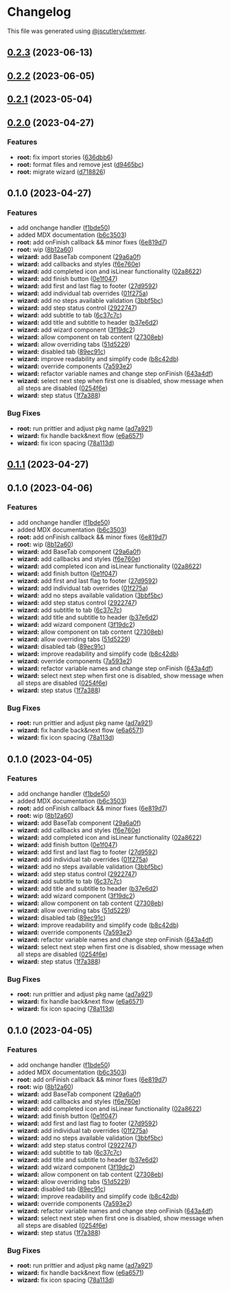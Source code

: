 # Changelog

This file was generated using [@jscutlery/semver](https://github.com/jscutlery/semver).

## [0.2.3](https://github.com/Novatics/novatics-ui/compare/wizard-0.2.2...wizard-0.2.3) (2023-06-13)

## [0.2.2](https://github.com/Novatics/novatics-ui/compare/wizard-0.2.1...wizard-0.2.2) (2023-06-05)

## [0.2.1](https://github.com/Novatics/novatics-ui/compare/wizard-0.2.0...wizard-0.2.1) (2023-05-04)

## [0.2.0](https://github.com/Novatics/novatics-ui/compare/wizard-0.1.0...wizard-0.2.0) (2023-04-27)


### Features

* **root:** fix import stories ([636dbb6](https://github.com/Novatics/novatics-ui/commit/636dbb6413892ac79bd5869afe247a0c28dd7db1))
* **root:** format files and remove jest ([d9465bc](https://github.com/Novatics/novatics-ui/commit/d9465bc1205be35fa970b607b6cb1d05aca4f756))
* **root:** migrate wizard ([d718826](https://github.com/Novatics/novatics-ui/commit/d718826c42d6b783565f781d74f3b05c774e371a))

## 0.1.0 (2023-04-27)


### Features

* add onchange handler ([f1bde50](https://github.com/Novatics/novatics-ui/commit/f1bde50487c3471496b7ba93aef2524f6b95f3b5))
* added MDX documentation ([b6c3503](https://github.com/Novatics/novatics-ui/commit/b6c3503df3a18e6f1441d8c30e8059478114d6af))
* **root:** add onFinish callback && minor fixes ([6e819d7](https://github.com/Novatics/novatics-ui/commit/6e819d7cd7b31615e39224c41867a8da390fef11))
* **root:** wip ([8b12a60](https://github.com/Novatics/novatics-ui/commit/8b12a60b31b40a5a05fbc6c714a4692d2eed1eea))
* **wizard:** add BaseTab component ([29a6a0f](https://github.com/Novatics/novatics-ui/commit/29a6a0f4f045e027bac73e6b81c7177a48893e5c))
* **wizard:** add callbacks and styles ([f6e760e](https://github.com/Novatics/novatics-ui/commit/f6e760e256e90066dd40399e94ee1a31edd9d095))
* **wizard:** add completed icon and isLinear functionality ([02a8622](https://github.com/Novatics/novatics-ui/commit/02a8622ebaf791a7f4bfdd7116327c9582f209b2))
* **wizard:** add finish button ([0e1f047](https://github.com/Novatics/novatics-ui/commit/0e1f04717026ec660b9ab83ecea8ca42b32a948c))
* **wizard:** add first and last flag to footer ([27d9592](https://github.com/Novatics/novatics-ui/commit/27d959215290a8924b89a6fbeccf7bf90c16ae70))
* **wizard:** add individual tab overrides ([01f275a](https://github.com/Novatics/novatics-ui/commit/01f275a4b23d4d3d65c132a3129acdb1099e42aa))
* **wizard:** add no steps available validation ([3bbf5bc](https://github.com/Novatics/novatics-ui/commit/3bbf5bcedaccaf2fe7e04addad999466ec734f62))
* **wizard:** add step status control ([2922747](https://github.com/Novatics/novatics-ui/commit/29227471ee8712a34571f05dd228bc3834a62bd7))
* **wizard:** add subtitle to tab ([6c37c7c](https://github.com/Novatics/novatics-ui/commit/6c37c7c2241818c2bc3a4a67933cac82c9630c2c))
* **wizard:** add title and subtitle to header ([b37e6d2](https://github.com/Novatics/novatics-ui/commit/b37e6d2b0082150ff0173736e2a0e1fc187b19c7))
* **wizard:** add wizard component ([3f19dc2](https://github.com/Novatics/novatics-ui/commit/3f19dc206bd5c05f8d3d4fcbe84f3e74815692ec))
* **wizard:** allow component on tab content ([27308eb](https://github.com/Novatics/novatics-ui/commit/27308ebc38a895dd6fc8e216a84920cd0bef47e3))
* **wizard:** allow overriding tabs ([51d5229](https://github.com/Novatics/novatics-ui/commit/51d5229b2374f2a7905e23f69f72c555b34d6855))
* **wizard:** disabled tab ([89ec91c](https://github.com/Novatics/novatics-ui/commit/89ec91c20de05d9ae6943c0095f8d3b9024d03ce))
* **wizard:** improve readability and simplify code ([b8c42db](https://github.com/Novatics/novatics-ui/commit/b8c42db5cad5c8d49c3072e0dd9b433eba27dd30))
* **wizard:** override components ([7a593e2](https://github.com/Novatics/novatics-ui/commit/7a593e2e21303baadd198fb9ad45b8846b60ba6e))
* **wizard:** refactor variable names and change step onFinish ([643a4df](https://github.com/Novatics/novatics-ui/commit/643a4df0760987d9629ca4719a261b71f24fb4a1))
* **wizard:** select next step when first one is disabled, show message when all steps are disabled ([0254f6e](https://github.com/Novatics/novatics-ui/commit/0254f6e4b06200ff2776caf1f7fc9ef27dcfabdc))
* **wizard:** step status ([1f7a388](https://github.com/Novatics/novatics-ui/commit/1f7a388408dfce2ab28845c16ff627babddc4f1d))


### Bug Fixes

* **root:** run prittier and adjust pkg name ([ad7a921](https://github.com/Novatics/novatics-ui/commit/ad7a9216557fe1a57aaadd3ab0378211e05371bf))
* **wizard:** fix handle back&next flow ([e6a6571](https://github.com/Novatics/novatics-ui/commit/e6a65719616d26cb1f689268774a1d54a84b81a0))
* **wizard:** fix icon spacing ([78a113d](https://github.com/Novatics/novatics-ui/commit/78a113ddf25c3f62c4e9e2d80e3f1c1f4f5dd282))

## [0.1.1](https://github.com/Novatics/novatics-ui/compare/wizard-0.1.0...wizard-0.1.1) (2023-04-27)

## 0.1.0 (2023-04-06)


### Features

* add onchange handler ([f1bde50](https://github.com/Novatics/novatics-ui/commit/f1bde50487c3471496b7ba93aef2524f6b95f3b5))
* added MDX documentation ([b6c3503](https://github.com/Novatics/novatics-ui/commit/b6c3503df3a18e6f1441d8c30e8059478114d6af))
* **root:** add onFinish callback && minor fixes ([6e819d7](https://github.com/Novatics/novatics-ui/commit/6e819d7cd7b31615e39224c41867a8da390fef11))
* **root:** wip ([8b12a60](https://github.com/Novatics/novatics-ui/commit/8b12a60b31b40a5a05fbc6c714a4692d2eed1eea))
* **wizard:** add BaseTab component ([29a6a0f](https://github.com/Novatics/novatics-ui/commit/29a6a0f4f045e027bac73e6b81c7177a48893e5c))
* **wizard:** add callbacks and styles ([f6e760e](https://github.com/Novatics/novatics-ui/commit/f6e760e256e90066dd40399e94ee1a31edd9d095))
* **wizard:** add completed icon and isLinear functionality ([02a8622](https://github.com/Novatics/novatics-ui/commit/02a8622ebaf791a7f4bfdd7116327c9582f209b2))
* **wizard:** add finish button ([0e1f047](https://github.com/Novatics/novatics-ui/commit/0e1f04717026ec660b9ab83ecea8ca42b32a948c))
* **wizard:** add first and last flag to footer ([27d9592](https://github.com/Novatics/novatics-ui/commit/27d959215290a8924b89a6fbeccf7bf90c16ae70))
* **wizard:** add individual tab overrides ([01f275a](https://github.com/Novatics/novatics-ui/commit/01f275a4b23d4d3d65c132a3129acdb1099e42aa))
* **wizard:** add no steps available validation ([3bbf5bc](https://github.com/Novatics/novatics-ui/commit/3bbf5bcedaccaf2fe7e04addad999466ec734f62))
* **wizard:** add step status control ([2922747](https://github.com/Novatics/novatics-ui/commit/29227471ee8712a34571f05dd228bc3834a62bd7))
* **wizard:** add subtitle to tab ([6c37c7c](https://github.com/Novatics/novatics-ui/commit/6c37c7c2241818c2bc3a4a67933cac82c9630c2c))
* **wizard:** add title and subtitle to header ([b37e6d2](https://github.com/Novatics/novatics-ui/commit/b37e6d2b0082150ff0173736e2a0e1fc187b19c7))
* **wizard:** add wizard component ([3f19dc2](https://github.com/Novatics/novatics-ui/commit/3f19dc206bd5c05f8d3d4fcbe84f3e74815692ec))
* **wizard:** allow component on tab content ([27308eb](https://github.com/Novatics/novatics-ui/commit/27308ebc38a895dd6fc8e216a84920cd0bef47e3))
* **wizard:** allow overriding tabs ([51d5229](https://github.com/Novatics/novatics-ui/commit/51d5229b2374f2a7905e23f69f72c555b34d6855))
* **wizard:** disabled tab ([89ec91c](https://github.com/Novatics/novatics-ui/commit/89ec91c20de05d9ae6943c0095f8d3b9024d03ce))
* **wizard:** improve readability and simplify code ([b8c42db](https://github.com/Novatics/novatics-ui/commit/b8c42db5cad5c8d49c3072e0dd9b433eba27dd30))
* **wizard:** override components ([7a593e2](https://github.com/Novatics/novatics-ui/commit/7a593e2e21303baadd198fb9ad45b8846b60ba6e))
* **wizard:** refactor variable names and change step onFinish ([643a4df](https://github.com/Novatics/novatics-ui/commit/643a4df0760987d9629ca4719a261b71f24fb4a1))
* **wizard:** select next step when first one is disabled, show message when all steps are disabled ([0254f6e](https://github.com/Novatics/novatics-ui/commit/0254f6e4b06200ff2776caf1f7fc9ef27dcfabdc))
* **wizard:** step status ([1f7a388](https://github.com/Novatics/novatics-ui/commit/1f7a388408dfce2ab28845c16ff627babddc4f1d))


### Bug Fixes

* **root:** run prittier and adjust pkg name ([ad7a921](https://github.com/Novatics/novatics-ui/commit/ad7a9216557fe1a57aaadd3ab0378211e05371bf))
* **wizard:** fix handle back&next flow ([e6a6571](https://github.com/Novatics/novatics-ui/commit/e6a65719616d26cb1f689268774a1d54a84b81a0))
* **wizard:** fix icon spacing ([78a113d](https://github.com/Novatics/novatics-ui/commit/78a113ddf25c3f62c4e9e2d80e3f1c1f4f5dd282))

## 0.1.0 (2023-04-05)


### Features

* add onchange handler ([f1bde50](https://github.com/Novatics/novatics-ui/commit/f1bde50487c3471496b7ba93aef2524f6b95f3b5))
* added MDX documentation ([b6c3503](https://github.com/Novatics/novatics-ui/commit/b6c3503df3a18e6f1441d8c30e8059478114d6af))
* **root:** add onFinish callback && minor fixes ([6e819d7](https://github.com/Novatics/novatics-ui/commit/6e819d7cd7b31615e39224c41867a8da390fef11))
* **root:** wip ([8b12a60](https://github.com/Novatics/novatics-ui/commit/8b12a60b31b40a5a05fbc6c714a4692d2eed1eea))
* **wizard:** add BaseTab component ([29a6a0f](https://github.com/Novatics/novatics-ui/commit/29a6a0f4f045e027bac73e6b81c7177a48893e5c))
* **wizard:** add callbacks and styles ([f6e760e](https://github.com/Novatics/novatics-ui/commit/f6e760e256e90066dd40399e94ee1a31edd9d095))
* **wizard:** add completed icon and isLinear functionality ([02a8622](https://github.com/Novatics/novatics-ui/commit/02a8622ebaf791a7f4bfdd7116327c9582f209b2))
* **wizard:** add finish button ([0e1f047](https://github.com/Novatics/novatics-ui/commit/0e1f04717026ec660b9ab83ecea8ca42b32a948c))
* **wizard:** add first and last flag to footer ([27d9592](https://github.com/Novatics/novatics-ui/commit/27d959215290a8924b89a6fbeccf7bf90c16ae70))
* **wizard:** add individual tab overrides ([01f275a](https://github.com/Novatics/novatics-ui/commit/01f275a4b23d4d3d65c132a3129acdb1099e42aa))
* **wizard:** add no steps available validation ([3bbf5bc](https://github.com/Novatics/novatics-ui/commit/3bbf5bcedaccaf2fe7e04addad999466ec734f62))
* **wizard:** add step status control ([2922747](https://github.com/Novatics/novatics-ui/commit/29227471ee8712a34571f05dd228bc3834a62bd7))
* **wizard:** add subtitle to tab ([6c37c7c](https://github.com/Novatics/novatics-ui/commit/6c37c7c2241818c2bc3a4a67933cac82c9630c2c))
* **wizard:** add title and subtitle to header ([b37e6d2](https://github.com/Novatics/novatics-ui/commit/b37e6d2b0082150ff0173736e2a0e1fc187b19c7))
* **wizard:** add wizard component ([3f19dc2](https://github.com/Novatics/novatics-ui/commit/3f19dc206bd5c05f8d3d4fcbe84f3e74815692ec))
* **wizard:** allow component on tab content ([27308eb](https://github.com/Novatics/novatics-ui/commit/27308ebc38a895dd6fc8e216a84920cd0bef47e3))
* **wizard:** allow overriding tabs ([51d5229](https://github.com/Novatics/novatics-ui/commit/51d5229b2374f2a7905e23f69f72c555b34d6855))
* **wizard:** disabled tab ([89ec91c](https://github.com/Novatics/novatics-ui/commit/89ec91c20de05d9ae6943c0095f8d3b9024d03ce))
* **wizard:** improve readability and simplify code ([b8c42db](https://github.com/Novatics/novatics-ui/commit/b8c42db5cad5c8d49c3072e0dd9b433eba27dd30))
* **wizard:** override components ([7a593e2](https://github.com/Novatics/novatics-ui/commit/7a593e2e21303baadd198fb9ad45b8846b60ba6e))
* **wizard:** refactor variable names and change step onFinish ([643a4df](https://github.com/Novatics/novatics-ui/commit/643a4df0760987d9629ca4719a261b71f24fb4a1))
* **wizard:** select next step when first one is disabled, show message when all steps are disabled ([0254f6e](https://github.com/Novatics/novatics-ui/commit/0254f6e4b06200ff2776caf1f7fc9ef27dcfabdc))
* **wizard:** step status ([1f7a388](https://github.com/Novatics/novatics-ui/commit/1f7a388408dfce2ab28845c16ff627babddc4f1d))


### Bug Fixes

* **root:** run prittier and adjust pkg name ([ad7a921](https://github.com/Novatics/novatics-ui/commit/ad7a9216557fe1a57aaadd3ab0378211e05371bf))
* **wizard:** fix handle back&next flow ([e6a6571](https://github.com/Novatics/novatics-ui/commit/e6a65719616d26cb1f689268774a1d54a84b81a0))
* **wizard:** fix icon spacing ([78a113d](https://github.com/Novatics/novatics-ui/commit/78a113ddf25c3f62c4e9e2d80e3f1c1f4f5dd282))

## 0.1.0 (2023-04-05)


### Features

* add onchange handler ([f1bde50](https://github.com/Novatics/novatics-ui/commit/f1bde50487c3471496b7ba93aef2524f6b95f3b5))
* added MDX documentation ([b6c3503](https://github.com/Novatics/novatics-ui/commit/b6c3503df3a18e6f1441d8c30e8059478114d6af))
* **root:** add onFinish callback && minor fixes ([6e819d7](https://github.com/Novatics/novatics-ui/commit/6e819d7cd7b31615e39224c41867a8da390fef11))
* **root:** wip ([8b12a60](https://github.com/Novatics/novatics-ui/commit/8b12a60b31b40a5a05fbc6c714a4692d2eed1eea))
* **wizard:** add BaseTab component ([29a6a0f](https://github.com/Novatics/novatics-ui/commit/29a6a0f4f045e027bac73e6b81c7177a48893e5c))
* **wizard:** add callbacks and styles ([f6e760e](https://github.com/Novatics/novatics-ui/commit/f6e760e256e90066dd40399e94ee1a31edd9d095))
* **wizard:** add completed icon and isLinear functionality ([02a8622](https://github.com/Novatics/novatics-ui/commit/02a8622ebaf791a7f4bfdd7116327c9582f209b2))
* **wizard:** add finish button ([0e1f047](https://github.com/Novatics/novatics-ui/commit/0e1f04717026ec660b9ab83ecea8ca42b32a948c))
* **wizard:** add first and last flag to footer ([27d9592](https://github.com/Novatics/novatics-ui/commit/27d959215290a8924b89a6fbeccf7bf90c16ae70))
* **wizard:** add individual tab overrides ([01f275a](https://github.com/Novatics/novatics-ui/commit/01f275a4b23d4d3d65c132a3129acdb1099e42aa))
* **wizard:** add no steps available validation ([3bbf5bc](https://github.com/Novatics/novatics-ui/commit/3bbf5bcedaccaf2fe7e04addad999466ec734f62))
* **wizard:** add step status control ([2922747](https://github.com/Novatics/novatics-ui/commit/29227471ee8712a34571f05dd228bc3834a62bd7))
* **wizard:** add subtitle to tab ([6c37c7c](https://github.com/Novatics/novatics-ui/commit/6c37c7c2241818c2bc3a4a67933cac82c9630c2c))
* **wizard:** add title and subtitle to header ([b37e6d2](https://github.com/Novatics/novatics-ui/commit/b37e6d2b0082150ff0173736e2a0e1fc187b19c7))
* **wizard:** add wizard component ([3f19dc2](https://github.com/Novatics/novatics-ui/commit/3f19dc206bd5c05f8d3d4fcbe84f3e74815692ec))
* **wizard:** allow component on tab content ([27308eb](https://github.com/Novatics/novatics-ui/commit/27308ebc38a895dd6fc8e216a84920cd0bef47e3))
* **wizard:** allow overriding tabs ([51d5229](https://github.com/Novatics/novatics-ui/commit/51d5229b2374f2a7905e23f69f72c555b34d6855))
* **wizard:** disabled tab ([89ec91c](https://github.com/Novatics/novatics-ui/commit/89ec91c20de05d9ae6943c0095f8d3b9024d03ce))
* **wizard:** improve readability and simplify code ([b8c42db](https://github.com/Novatics/novatics-ui/commit/b8c42db5cad5c8d49c3072e0dd9b433eba27dd30))
* **wizard:** override components ([7a593e2](https://github.com/Novatics/novatics-ui/commit/7a593e2e21303baadd198fb9ad45b8846b60ba6e))
* **wizard:** refactor variable names and change step onFinish ([643a4df](https://github.com/Novatics/novatics-ui/commit/643a4df0760987d9629ca4719a261b71f24fb4a1))
* **wizard:** select next step when first one is disabled, show message when all steps are disabled ([0254f6e](https://github.com/Novatics/novatics-ui/commit/0254f6e4b06200ff2776caf1f7fc9ef27dcfabdc))
* **wizard:** step status ([1f7a388](https://github.com/Novatics/novatics-ui/commit/1f7a388408dfce2ab28845c16ff627babddc4f1d))


### Bug Fixes

* **root:** run prittier and adjust pkg name ([ad7a921](https://github.com/Novatics/novatics-ui/commit/ad7a9216557fe1a57aaadd3ab0378211e05371bf))
* **wizard:** fix handle back&next flow ([e6a6571](https://github.com/Novatics/novatics-ui/commit/e6a65719616d26cb1f689268774a1d54a84b81a0))
* **wizard:** fix icon spacing ([78a113d](https://github.com/Novatics/novatics-ui/commit/78a113ddf25c3f62c4e9e2d80e3f1c1f4f5dd282))
